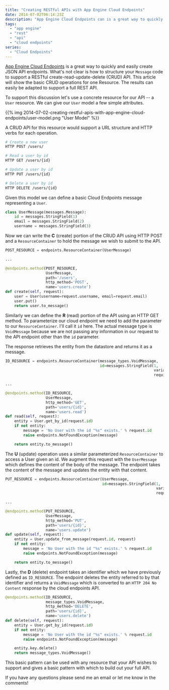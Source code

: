 ```yaml
---
title: "Creating RESTful APIs with App Engine Cloud Endpoints"
date: 2014-07-02T06:14:23Z
description: "App Engine Cloud Endpoints can is a great way to quickly and easily create JSON API endpoints. What's not clear is how to structure your Message code to support a RESTful create-read-update-delete (CRUD) API. This article will show the basic CRUD operations for one Resource. The results can easily be adapted to support a full REST API."
tags: 
  - "app engine"
  - "rest"
  - "api"
  - "cloud endpoints"
series:
  - "Cloud Endpoints"
---
```


[App Engine Cloud
Endpoints](https://developers.google.com/appengine/docs/python/endpoints/) is a
great way to quickly and easily create JSON API endpoints. What's not clear is
how to structure your `Message` code to support a RESTful
create-read-update-delete (CRUD) API. This article will show the basic CRUD
operations for one Resource. The results can easily be adapted to support a full
REST API.

To support this discussion let's use a concrete resource for our API -- a `User`
resource. We can give our `User` model a few simple attributes.

{{% img 2014-07-02-creating-restful-apis-with-app-engine-cloud-endpoints/user-model.png  "User Model" %}}

A CRUD API for this resource would support a URL structure and HTTP verbs
for each operation.

```bash
# Create a new user
HTTP POST /users/

# Read a user by id
HTTP GET /users/{id}

# Update a user by id
HTTP PUT /users/{id}

# Delete a user by id
HTTP DELETE /users/{id}
```

Given this model we can define a basic Cloud Endpoints message representing a `User`.

```python
class UserMessage(messages.Message):
    id = messages.StringField(1)
    email = messages.StringField(2)
    username = messages.StringField(3)
```

Now we can write the **C** (create) portion of the CRUD API using HTTP POST
and a `ResourceContainer` to hold the message we wish to submit to the API.

```python
POST_RESOURCE = endpoints.ResourceContainer(UserMessage)

...

@endpoints.method(POST_RESOURCE,
                  UserMessage,
                  path='/users',
                  http_method='POST',
                  name='users.create')
def create(self, request):
    user = User(username=request.username, email=request.email)
    user.put()
    return user.to_message()
```

Similarly we can define the **R** (read) portion of the API using an HTTP GET
method. To parameterize our cloud endpoint we need to add the parameter to our
`ResourceContainer`. I'll call it `id` here. The actual message type is
`VoidMessage` because we are not passing any information in our request to the
API endpoint other than the `id` parameter.

The response retrieves the entity from the datastore and returns it as a
message.

```python
ID_RESOURCE = endpoints.ResourceContainer(message_types.VoidMessage,
                                          id=messages.StringField(1,
                                                                  variant=messages.Variant.STRING,
                                                                  required=True))

...

@endpoints.method(ID_RESOURCE,
                  UserMessage,
                  http_method='GET',
                  path='users/{id}',
                  name='users.read')
def read(self, request):
    entity = User.get_by_id(request.id)
    if not entity:
        message = 'No User with the id "%s" exists.' % request.id
        raise endpoints.NotFoundException(message)

    return entity.to_message()
```

The **U** (update) operation uses a similar parameterized `ResourceContainer` to
access a User given an id. We augment this request with the `UserMessage` which
defines the content of the body of the message. The endpoint takes the content
of the message and updates the entity with that content.

```python
PUT_RESOURCE = endpoints.ResourceContainer(UserMessage,
                                           id=messages.StringField(1,
                                                                   variant=messages.Variant.STRING,
                                                                   required=True))

...

@endpoints.method(PUT_RESOURCE,
                  UserMessage,
                  http_method='PUT',
                  path='users/{id}',
                  name='users.update')
def update(self, request):
    entity = User.update_from_message(request.id, request)
    if not entity:
        message = 'No User with the id "%s" exists.' % request.id
        raise endpoints.NotFoundException(message)

    return entity.to_message()
```

Lastly, the **D** (delete) endpoint takes an identifier which we have previously
defined as `ID_RESOURCE`. The endpoint deletes the entity referred to by that
identifier and returns a `VoidMessage` which is converted to an `HTTP 204 No
Content` response by the cloud endpoints API.

```python
@endpoints.method(ID_RESOURCE,
                  message_types.VoidMessage,
                  http_method='DELETE',
                  path='users/{id}',
                  name='users.delete')
def delete(self, request):
    entity = User.get_by_id(request.id)
    if not entity:
        message = 'No User with the id "%s" exists.' % request.id
        raise endpoints.NotFoundException(message)

    entity.key.delete()
    return message_types.VoidMessage()
```

This basic pattern can be used with any resource that your API wishes to
support and gives a basic pattern with which to build out your full API.

If you have any questions please send me an email or let me know in the
comments!
